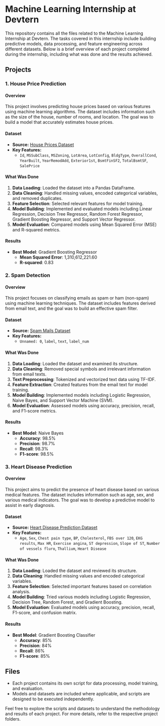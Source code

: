 # Machine Learning Internship at Devtern

This repository contains all the files related to the Machine Learning Internship at Devtern. The tasks covered in this internship include building predictive models, data processing, and feature engineering across different datasets. Below is a brief overview of each project completed during the internship, including what was done and the results achieved.

## Projects

### 1. House Price Prediction

#### Overview
This project involves predicting house prices based on various features using machine learning algorithms. The dataset includes information such as the size of the house, number of rooms, and location. The goal was to build a model that accurately estimates house prices.

#### Dataset
- **Source:** [House Prices Dataset](https://www.kaggle.com/c/house-prices-advanced-regression-techniques/data)
- **Key Features:**
  - `Id`, `MSSubClass`, `MSZoning`, `LotArea`, `LotConfig`, `BldgType`, `OverallCond`, `YearBuilt`, `YearRemodAdd`, `Exterior1st`, `BsmtFinSF2`, `TotalBsmtSF`, `SalePrice`

#### What Was Done
1. **Data Loading**: Loaded the dataset into a Pandas DataFrame.
2. **Data Cleaning**: Handled missing values, encoded categorical variables, and removed duplicates.
3. **Feature Selection**: Selected relevant features for model training.
4. **Model Building**: Implemented and evaluated models including Linear Regression, Decision Tree Regressor, Random Forest Regressor, Gradient Boosting Regressor, and Support Vector Regressor.
5. **Model Evaluation**: Compared models using Mean Squared Error (MSE) and R-squared metrics.

#### Results
- **Best Model**: Gradient Boosting Regressor
  - **Mean Squared Error**: 1,310,612,221.60
  - **R-squared**: 0.83

### 2. Spam Detection

#### Overview
This project focuses on classifying emails as spam or ham (non-spam) using machine learning techniques. The dataset includes features derived from email text, and the goal was to build an effective spam filter.

#### Dataset
- **Source:** [Spam Mails Dataset](https://www.kaggle.com/datasets/venky73/spam-mails-dataset)
- **Key Features:**
  - `Unnamed: 0`, `label`, `text`, `label_num`

#### What Was Done
1. **Data Loading**: Loaded the dataset and examined its structure.
2. **Data Cleaning**: Removed special symbols and irrelevant information from email texts.
3. **Text Preprocessing**: Tokenized and vectorized text data using TF-IDF.
4. **Feature Extraction**: Created features from the email text for model training.
5. **Model Building**: Implemented models including Logistic Regression, Naive Bayes, and Support Vector Machine (SVM).
6. **Model Evaluation**: Assessed models using accuracy, precision, recall, and F1-score metrics.

#### Results
- **Best Model**: Naive Bayes
  - **Accuracy**: 98.5%
  - **Precision**: 98.7%
  - **Recall**: 98.3%
  - **F1-score**: 98.5%

### 3. Heart Disease Prediction

#### Overview
This project aims to predict the presence of heart disease based on various medical features. The dataset includes information such as age, sex, and various medical indicators. The goal was to develop a predictive model to assist in early diagnosis.

#### Dataset
- **Source:** [Heart Disease Prediction Dataset](https://www.kaggle.com/datasets/rishidamarla/heart-disease-prediction)
- **Key Features:**
  - `Age`, `Sex`, `Chest pain type`, `BP`, `Cholesterol`, `FBS over 120`, `EKG results`, `Max HR`, `Exercise angina`, `ST depression`, `Slope of ST`, `Number of vessels fluro`, `Thallium`, `Heart Disease`

#### What Was Done
1. **Data Loading**: Loaded the dataset and reviewed its structure.
2. **Data Cleaning**: Handled missing values and encoded categorical variables.
3. **Feature Selection**: Selected important features based on correlation analysis.
4. **Model Building**: Tried various models including Logistic Regression, Decision Tree, Random Forest, and Gradient Boosting.
5. **Model Evaluation**: Evaluated models using accuracy, precision, recall, F1-score, and confusion matrix.

#### Results
- **Best Model**: Gradient Boosting Classifier
  - **Accuracy**: 85%
  - **Precision**: 84%
  - **Recall**: 86%
  - **F1-score**: 85%

## Files

- Each project contains its own script for data processing, model training, and evaluation.
- Models and datasets are included where applicable, and scripts are designed to be executed independently.

Feel free to explore the scripts and datasets to understand the methodology and results of each project. For more details, refer to the respective project folders.
